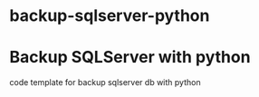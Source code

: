 # backup-sqlserver-python
# Backup SQLServer with python
code template for backup sqlserver db with python
